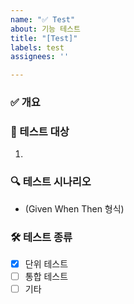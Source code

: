 ```yaml
---
name: "✅ Test"
about: 기능 테스트
title: "[Test]"
labels: test
assignees: ''

---
```


### ✅ 개요

### 🧪 테스트 대상
1. 

### 🔍 테스트 시나리오
- (Given When Then 형식)

### 🛠 테스트 종류
- [x] 단위 테스트
- [ ] 통합 테스트
- [ ] 기타
